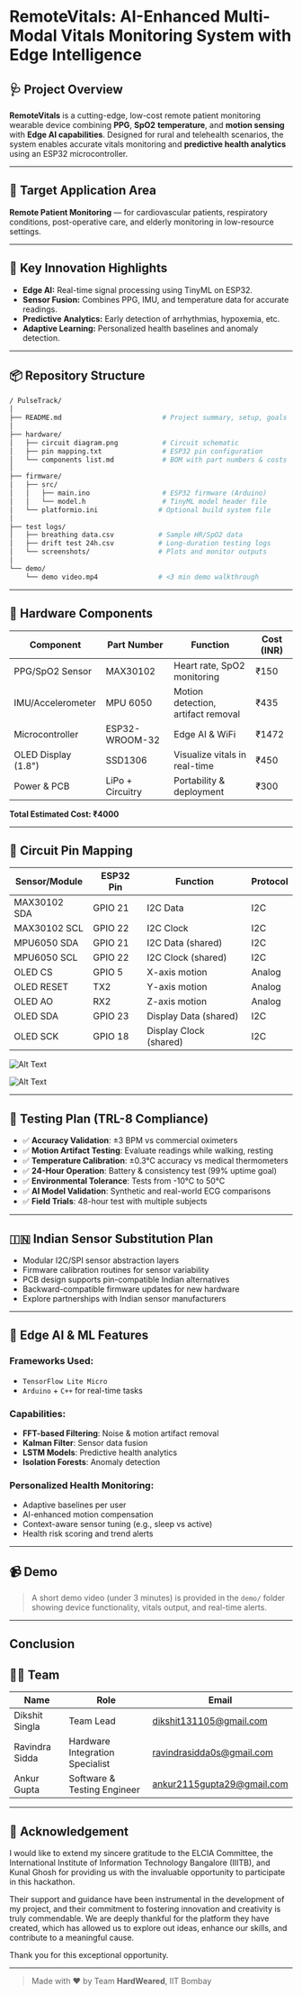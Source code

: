 
# RemoteVitals: AI-Enhanced Multi-Modal Vitals Monitoring System with Edge Intelligence

## 🩺 Project Overview

**RemoteVitals** is a cutting-edge, low-cost remote patient monitoring wearable device combining **PPG**, **SpO2** **temperature**, and **motion sensing** with **Edge AI capabilities**. Designed for rural and telehealth scenarios, the system enables accurate vitals monitoring and **predictive health analytics** using an ESP32 microcontroller.

---

## 🎯 Target Application Area

**Remote Patient Monitoring** — for cardiovascular patients, respiratory conditions, post-operative care, and elderly monitoring in low-resource settings.

---

## 🚀 Key Innovation Highlights

- **Edge AI:** Real-time signal processing using TinyML on ESP32.
- **Sensor Fusion:** Combines PPG, IMU, and temperature data for accurate readings.
- **Predictive Analytics:** Early detection of arrhythmias, hypoxemia, etc.
- **Adaptive Learning:** Personalized health baselines and anomaly detection.

---

## 📦 Repository Structure

```bash
/ PulseTrack/
│
├── README.md                         # Project summary, setup, goals
│
├── hardware/
│   ├── circuit diagram.png           # Circuit schematic
│   ├── pin mapping.txt               # ESP32 pin configuration
│   └── components list.md            # BOM with part numbers & costs
│
├── firmware/
│   ├── src/
│   │   ├── main.ino                  # ESP32 firmware (Arduino)
│   │   └── model.h                   # TinyML model header file
│   └── platformio.ini               # Optional build system file
│
├── test logs/
│   ├── breathing data.csv           # Sample HR/SpO2 data
│   ├── drift test 24h.csv           # Long-duration testing logs
│   └── screenshots/                 # Plots and monitor outputs
│
└── demo/
    └── demo video.mp4               # <3 min demo walkthrough
```

---

## 🔧 Hardware Components

| Component              | Part Number     | Function                         | Cost (INR) |
|------------------------|------------------|----------------------------------|------------|
| PPG/SpO2 Sensor        | MAX30102         | Heart rate, SpO2 monitoring      | ₹150       |
| IMU/Accelerometer      | MPU 6050         | Motion detection, artifact removal | ₹435    |
| Microcontroller        | ESP32-WROOM-32   | Edge AI & WiFi                   | ₹1472      |
| OLED Display (1.8")    | SSD1306          | Visualize vitals in real-time    | ₹450       |
| Power & PCB            | LiPo + Circuitry | Portability & deployment         | ₹300      |

**Total Estimated Cost: ₹4000**

---

## 🔌 Circuit Pin Mapping

| Sensor/Module | ESP32 Pin  | Function               | Protocol |
|---------------|------------|------------------------|----------|
| MAX30102 SDA  | GPIO 21    | I2C Data               | I2C      |
| MAX30102 SCL  | GPIO 22    | I2C Clock              | I2C      |
| MPU6050 SDA   | GPIO 21    | I2C Data (shared)      | I2C      |
| MPU6050 SCL   | GPIO 22    | I2C Clock (shared)     | I2C      |
| OLED CS       | GPIO 5     | X-axis motion          | Analog   |
| OLED RESET    | TX2        | Y-axis motion          | Analog   |
| OLED AO       | RX2        | Z-axis motion          | Analog   |
| OLED SDA      | GPIO 23    | Display Data (shared)  | I2C      |
| OLED SCK      | GPIO 18    | Display Clock (shared) | I2C      |

![Alt Text](images/fritzing.png)

![Alt Text](images/circuit.jpg)

---

## 🧪 Testing Plan (TRL-8 Compliance)

- ✅ **Accuracy Validation**: ±3 BPM vs commercial oximeters  
- ✅ **Motion Artifact Testing**: Evaluate readings while walking, resting  
- ✅ **Temperature Calibration**: ±0.3°C accuracy vs medical thermometers  
- ✅ **24-Hour Operation**: Battery & consistency test (99% uptime goal)  
- ✅ **Environmental Tolerance**: Tests from -10°C to 50°C  
- ✅ **AI Model Validation**: Synthetic and real-world ECG comparisons  
- ✅ **Field Trials**: 48-hour test with multiple subjects  

---

## 🇮🇳 Indian Sensor Substitution Plan

- Modular I2C/SPI sensor abstraction layers  
- Firmware calibration routines for sensor variability  
- PCB design supports pin-compatible Indian alternatives  
- Backward-compatible firmware updates for new hardware  
- Explore partnerships with Indian sensor manufacturers  

---

## 🧠 Edge AI & ML Features

### Frameworks Used:

- `TensorFlow Lite Micro`  
- `Arduino` + `C++` for real-time tasks  

### Capabilities:

- **FFT-based Filtering**: Noise & motion artifact removal  
- **Kalman Filter**: Sensor data fusion  
- **LSTM Models**: Predictive health analytics  
- **Isolation Forests**: Anomaly detection  

### Personalized Health Monitoring:

- Adaptive baselines per user  
- AI-enhanced motion compensation  
- Context-aware sensor tuning (e.g., sleep vs active)  
- Health risk scoring and trend alerts  

---

## 📹 Demo

> A short demo video (under 3 minutes) is provided in the `demo/` folder showing device functionality, vitals output, and real-time alerts.

---

## Conclusion


## 🧑‍💻 Team

| Name             | Role                          | Email                          |
|------------------|-------------------------------|--------------------------------|
| Dikshit Singla   | Team Lead                     | dikshit131105@gmail.com        |
| Ravindra Sidda   | Hardware Integration Specialist | ravindrasidda0s@gmail.com     |
| Ankur Gupta      | Software & Testing Engineer   | ankur2115gupta29@gmail.com     |

---

## 📝 Acknowledgement

I would like to extend my sincere gratitude to the ELCIA Committee, the International Institute of Information Technology Bangalore (IIITB), and Kunal Ghosh for providing us with the invaluable opportunity to participate in this hackathon.

Their support and guidance have been instrumental in the development of my project, and their commitment to fostering innovation and creativity is truly commendable. We are deeply thankful for the platform they have created, which has allowed us to explore out ideas, enhance our skills, and contribute to a meaningful cause.

Thank you for this exceptional opportunity.

---

> Made with ❤️ by Team **HardWeared**, IIT Bombay
